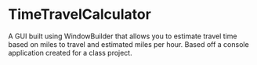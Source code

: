 # TimeTravelCalculator
A GUI built using WindowBuilder that allows you to estimate travel time based on miles to travel and estimated miles per hour.
Based off a console application created for a class project.
